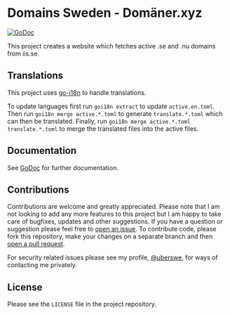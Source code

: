 # Domains Sweden - Domäner.xyz

[![GoDoc](https://godoc.org/github.com/uberswe/domains-sweden?status.svg)](https://godoc.org/github.com/uberswe/domains-sweden)

This project creates a website which fetches active .se and .nu domains from iis.se.

## Translations

This project uses [go-i18n](https://github.com/nicksnyder/go-i18n) to handle translations.

To update languages first run `goi18n extract` to update `active.en.toml`. Then run `goi18n merge active.*.toml` to generate `translate.*.toml` which can then be translated. Finally, run `goi18n merge active.*.toml translate.*.toml` to merge the translated files into the active files.

## Documentation

See [GoDoc](https://godoc.org/github.com/uberswe/domains-sweden) for further documentation.

## Contributions

Contributions are welcome and greatly appreciated. Please note that I am not looking to add any more features to this project but I am happy to take care of bugfixes, updates and other suggestions. If you have a question or suggestion please feel free to [open an issue](https://github.com/uberswe/domains-sweden/issues/new). To contribute code, please fork this repository, make your changes on a separate branch and then [open a pull request](https://github.com/uberswe/domains-sweden/compare).

For security related issues please see my profile, [@uberswe](https://github.com/uberswe), for ways of contacting me privately. 

## License

Please see the `LICENSE` file in the project repository.